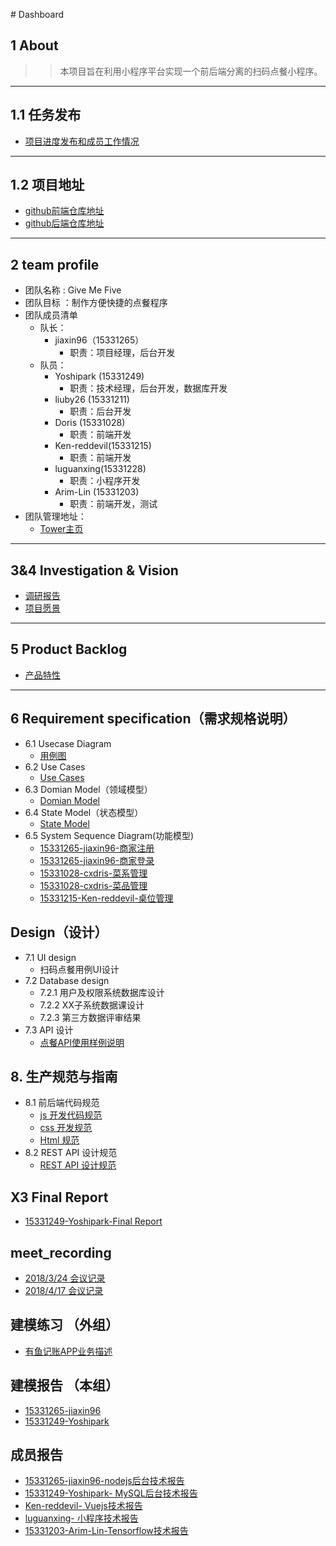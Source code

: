 ﻿﻿# Dashboard

## 1 About

>> 本项目旨在利用小程序平台实现一个前后端分离的扫码点餐小程序。
---

## 1.1 任务发布
- [项目进度发布和成员工作情况](https://givemefive-sysu.github.io/Dashboard/)
---


## 1.2 项目地址
- [github前端仓库地址](https://github.com/GiveMeFive-SYSU/xiaoerFrontEnd)
- [github后端仓库地址](https://github.com/GiveMeFive-SYSU/xiaoerBackEnd)
---


## 2 team profile

- 团队名称 : Give Me Five
- 团队目标 ：制作方便快捷的点餐程序
- 团队成员清单
    - 队长：
        - jiaxin96（15331265）
            - 职责：项目经理，后台开发
    - 队员：
        - Yoshipark (15331249)
            - 职责：技术经理，后台开发，数据库开发
        - liuby26 (15331211)
            - 职责：后台开发
        - Doris (15331028)
            - 职责：前端开发
        - Ken-reddevil(15331215)
            - 职责：前端开发
        - luguanxing(15331228)
            - 职责：小程序开发
        - Arim-Lin (15331203)
            - 职责：前端开发，测试
- 团队管理地址： 
    - [Tower主页](https://tower.im/projects/db1e1479542b44fba0f32f1e8d2426c6/)
---

## 3&4 Investigation & Vision
- [调研报告](./doc/Investigation/调研报告.pdf)
- [项目愿景](./doc/Vision/项目愿景.pdf)
---


## 5 Product Backlog
- [产品特性](./doc/Feature/产品特性.pdf)
---

## 6 Requirement specification（需求规格说明）
- 6.1 Usecase Diagram
    - [用例图](./doc/use_case_diagram/readme.md)
- 6.2 Use Cases
    - [Use Cases](./doc/use_case/readme.md)
- 6.3 Domian Model（领域模型）
    - [Domian Model](./doc/models/Domian%20Model.png)
- 6.4 State Model（状态模型）
    - [State Model](./doc/models/State%20Model.png)
- 6.5 System Sequence Diagram(功能模型)
    - [15331265-jiaxin96-商家注册](./doc/system_sequence_diagram/register.png)
    - [15331265-jiaxin96-商家登录](./doc/system_sequence_diagram/login.png)
    - [15331028-cxdris-菜系管理](./doc/system_sequence_diagram/Cuisine_Management.png)
    - [15331028-cxdris-菜品管理](./doc/system_sequence_diagram/Dish_Management.png)
    - [15331215-Ken-reddevil-桌位管理](./doc/system_sequence_diagram/table_management.png)

## Design（设计）
- 7.1 UI design
    - 扫码点餐用例UI设计
- 7.2 Database design
    - 7.2.1 用户及权限系统数据库设计
    - 7.2.2 XX子系统数据课设计
    - 7.2.3 第三方数据评审结果
- 7.3  API 设计
    - [点餐API使用样例说明](https://github.com/GiveMeFive-SYSU/xiaoerBackEnd/blob/master/doc/API.pdf)

## 8. 生产规范与指南
- 8.1 前后端代码规范
    - [js 开发代码规范](./doc/codingDoc/readme.md)
    - [css 开发规范](http://www.css88.com/archives/5505)
    - [Html 规范](http://www.css88.com/archives/5364)
- 8.2 REST API 设计规范
    - [REST API 设计规范](http://jiaxin.online/2018/04/14/nodejs%E5%AD%A6%E4%B9%A01/)

## X3 Final Report
- [15331249-Yoshipark-Final Report](./FinalProject/15331249_FinalReport.pdf)

## meet_recording
- [2018/3/24 会议记录](./meet_recording/2018-3-24.md)
- [2018/4/17 会议记录](./meet_recording/2018-4-17.md)


## 建模练习 （外组）
- [有鱼记账APP业务描述](./doc/ModelingPractice/XX1-有鱼记账APP业务描述.pdf)

## 建模报告 （本组）
- [15331265-jiaxin96](./doc/midTest/rjx.pdf)
- [15331249-Yoshipark](./doc/midTest/pyx.pdf)

## 成员报告
- [15331265-jiaxin96-nodejs后台技术报告](http://jiaxin.online/2018/04/14/nodejs%E5%AD%A6%E4%B9%A01/)
- [15331249-Yoshipark- MySQL后台技术报告](https://blog.csdn.net/qq_33268231/article/details/79941607)
- [Ken-reddevil- Vuejs技术报告](https://blog.csdn.net/weixin_39629939/article/details/79949049)
- [luguanxing- 小程序技术报告](http://luguanxing.online:8080/blog/blogtype/%E5%B0%8F%E7%A8%8B%E5%BA%8F.html)
- [15331203-Arim-Lin-Tensorflow技术报告](https://blog.csdn.net/qq_40143611/article/details/79964127)
